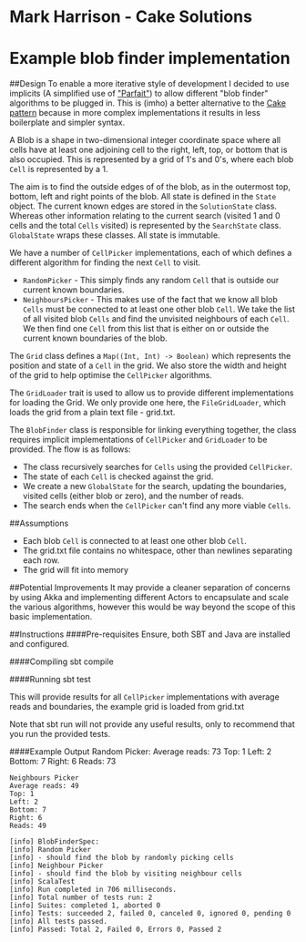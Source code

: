 # Mark Harrison - Cake Solutions
# Example blob finder implementation

##Design
To enable a more iterative style of development I decided to use implicits (A simplified use of ["Parfait"](https://t.co/GE1nIp5fx3)) to allow different "blob finder" algorithms to be plugged in. This is (imho) a better alternative to the [Cake pattern](http://www.cakesolutions.net/teamblogs/2011/12/19/cake-pattern-in-depth) because in more complex implementations it results in less boilerplate and simpler syntax.

A Blob is a shape in two-dimensional integer coordinate space where all cells have at least one adjoining cell to the right, left, top, or bottom that is also occupied. This is represented by a grid of 1's and 0's, where each blob `Cell` is represented by a 1.

The aim is to find the outside edges of of the blob, as in the outermost top, bottom, left and right points of the blob. All state is defined in the `State` object. The current known edges are stored in the `SolutionState` class. Whereas other information relating to the current search (visited 1 and 0 cells and the total `Cells` visited) is represented by the `SearchState` class. `GlobalState` wraps these classes. All state is immutable.

We have a number of `CellPicker` implementations, each of which defines a different algorithm for finding the next `Cell` to visit.

* `RandomPicker` - This simply finds any random `Cell` that is outside our current known boundaries.
* `NeighboursPicker` - This makes use of the fact that we know all blob `Cells` must be connected to at least one other blob `Cell`. We take the list of all visited blob `Cells` and find the unvisited neighbours of each `Cell`. We then find one `Cell` from this list that is either on or outside the current known boundaries of the blob.

The `Grid` class defines a `Map((Int, Int) -> Boolean)` which represents the position and state of a `Cell` in the grid. We also store the width and height of the grid to help optimise the `CellPicker` algorithms.

The `GridLoader` trait is used to allow us to provide different implementations for loading the Grid. We only provide one here, the `FileGridLoader`, which loads the grid from a plain text file - grid.txt.

The `BlobFinder` class is responsible for linking everything together, the class requires implicit implementations of `CellPicker` and `GridLoader` to be provided. The flow is as follows:

* The class recursively searches for `Cells` using the provided `CellPicker`.
* The state of each `Cell` is checked against the grid.
* We create a new `GlobalState` for the search, updating the boundaries, visited cells (either blob or zero), and the number of reads.
* The search ends when the `CellPicker` can't find any more viable `Cells`.

##Assumptions
* Each blob `Cell` is connected to at least one other blob `Cell`.
* The grid.txt file contains no whitespace, other than newlines separating each row.
* The grid will fit into memory

##Potential Improvements
It may provide a cleaner separation of concerns by using Akka and implementing different Actors to encapsulate and scale the various algorithms, however this would be way beyond the scope of this basic implementation.

##Instructions
####Pre-requisites
Ensure, both SBT and Java are installed and configured.

####Compiling
sbt compile

####Running
sbt test

This will provide results for all `CellPicker` implementations with average reads and boundaries, the example grid is loaded from grid.txt

Note that sbt run will not provide any useful results, only to recommend that you run the provided tests.

####Example Output
    Random Picker:
    Average reads: 73
    Top: 1
    Left: 2
    Bottom: 7
    Right: 6
    Reads: 73

    Neighbours Picker
    Average reads: 49
    Top: 1
    Left: 2
    Bottom: 7
    Right: 6
    Reads: 49

    [info] BlobFinderSpec:
    [info] Random Picker
    [info] - should find the blob by randomly picking cells
    [info] Neighbour Picker
    [info] - should find the blob by visiting neighbour cells
    [info] ScalaTest
    [info] Run completed in 706 milliseconds.
    [info] Total number of tests run: 2
    [info] Suites: completed 1, aborted 0
    [info] Tests: succeeded 2, failed 0, canceled 0, ignored 0, pending 0
    [info] All tests passed.
    [info] Passed: Total 2, Failed 0, Errors 0, Passed 2


